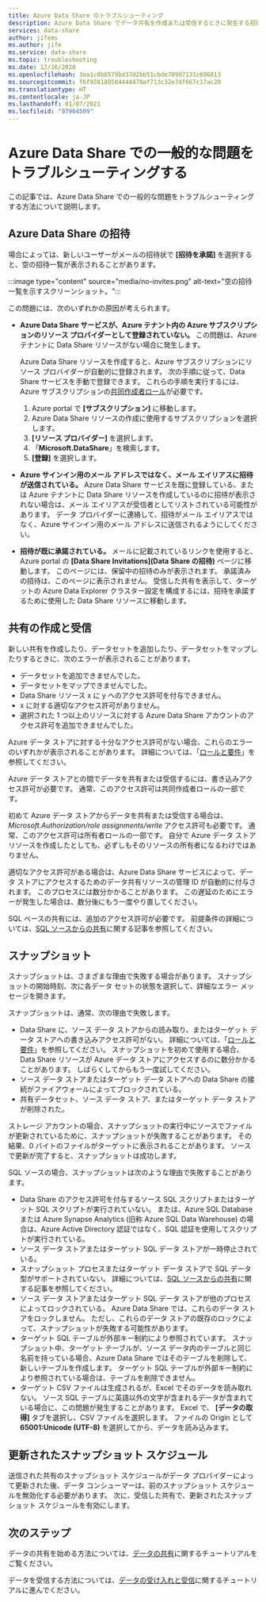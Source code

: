 ```yaml
---
title: Azure Data Share のトラブルシューティング
description: Azure Data Share でデータ共有を作成または受信するときに発生する招待の問題やエラーをトラブルシューティングする方法について説明します。
services: data-share
author: jifems
ms.author: jife
ms.service: data-share
ms.topic: troubleshooting
ms.date: 12/16/2020
ms.openlocfilehash: 3aa1c0b8579bd37d2bb51cbde70997131c696813
ms.sourcegitcommit: f6f928180504444470af713c32e7df667c17ac20
ms.translationtype: HT
ms.contentlocale: ja-JP
ms.lasthandoff: 01/07/2021
ms.locfileid: "97964509"
---
```

# <a name="troubleshoot-common-problems-in-azure-data-share"></a>Azure Data Share での一般的な問題をトラブルシューティングする 

この記事では、Azure Data Share での一般的な問題をトラブルシューティングする方法について説明します。 

## <a name="azure-data-share-invitations"></a>Azure Data Share の招待 

場合によっては、新しいユーザーがメールの招待状で **[招待を承諾]** を選択すると、空の招待一覧が表示されることがあります。 

:::image type="content" source="media/no-invites.png" alt-text="空の招待一覧を示すスクリーンショット。":::

この問題には、次のいずれかの原因が考えられます。

* **Azure Data Share サービスが、Azure テナント内の Azure サブスクリプションのリソース プロバイダーとして登録されていない。** この問題は、Azure テナントに Data Share リソースがない場合に発生します。 

    Azure Data Share リソースを作成すると、Azure サブスクリプションにリソース プロバイダーが自動的に登録されます。 次の手順に従って、Data Share サービスを手動で登録できます。 これらの手順を実行するには、Azure サブスクリプションの[共同作成者ロール](../role-based-access-control/built-in-roles.md#contributor)が必要です。 

    1. Azure portal で **[サブスクリプション]** に移動します。
    1. Azure Data Share リソースの作成に使用するサブスクリプションを選択します。
    1. **[リソース プロバイダー]** を選択します。
    1. 「**Microsoft.DataShare**」を検索します。
    1. **[登録]** を選択します。

* **Azure サインイン用のメール アドレスではなく、メール エイリアスに招待が送信されている。** Azure Data Share サービスを既に登録している、または Azure テナントに Data Share リソースを作成しているのに招待が表示されない場合は、メール エイリアスが受信者としてリストされている可能性があります。 データ プロバイダーに連絡して、招待がメール エイリアスではなく、Azure サインイン用のメール アドレスに送信されるようにしてください。

* **招待が既に承諾されている。** メールに記載されているリンクを使用すると、Azure portal の **[Data Share Invitations]\(Data Share の招待\)** ページに移動します。 このページには、保留中の招待のみが表示されます。 承諾済みの招待は、このページに表示されません。 受信した共有を表示して、ターゲットの Azure Data Explorer クラスター設定を構成するには、招待を承諾するために使用した Data Share リソースに移動します。

## <a name="creating-and-receiving-shares"></a>共有の作成と受信

新しい共有を作成したり、データセットを追加したり、データセットをマップしたりするときに、次のエラーが表示されることがあります。

* データセットを追加できませんでした。
* データセットをマップできませんでした。
* Data Share リソース x に y へのアクセス許可を付与できません。
* x に対する適切なアクセス許可がありません。
* 選択された 1 つ以上のリソースに対する Azure Data Share アカウントのアクセス許可を追加できませんでした。

Azure データ ストアに対する十分なアクセス許可がない場合、これらのエラーのいずれかが表示されることがあります。 詳細については、「[ロールと要件](concepts-roles-permissions.md)」を参照してください。 

Azure データ ストアとの間でデータを共有または受信するには、書き込みアクセス許可が必要です。 通常、このアクセス許可は共同作成者ロールの一部です。 

初めて Azure データ ストアからデータを共有または受信する場合は、*Microsoft.Authorization/role assignments/write* アクセス許可も必要です。 通常、このアクセス許可は所有者ロールの一部です。 自分で Azure データ ストア リソースを作成したとしても、必ずしもそのリソースの所有者になるわけではありません。 

適切なアクセス許可がある場合は、Azure Data Share サービスによって、データ ストアにアクセスするためのデータ共有リソースの管理 ID が自動的に付与されます。 このプロセスには数分かかることがあります。 この遅延のためにエラーが発生した場合は、数分後にもう一度やり直してください。

SQL ベースの共有には、追加のアクセス許可が必要です。 前提条件の詳細については、[SQL ソースからの共有](how-to-share-from-sql.md)に関する記事を参照してください。

## <a name="snapshots"></a>スナップショット
スナップショットは、さまざまな理由で失敗する場合があります。 スナップショットの開始時刻、次に各データ セットの状態を選択して、詳細なエラー メッセージを開きます。 

スナップショットは、通常、次の理由で失敗します。

* Data Share に、ソース データ ストアからの読み取り、またはターゲット データ ストアへの書き込みアクセス許可がない。 詳細については、「[ロールと要件](concepts-roles-permissions.md)」を参照してください。 スナップショットを初めて使用する場合、Data Share リソースが Azure データ ストアにアクセスするのに数分かかることがあります。 しばらくしてからもう一度試してください。
* ソース データ ストアまたはターゲット データ ストアへの Data Share の接続がファイアウォールによってブロックされている。
* 共有データセット、ソース データ ストア、またはターゲット データ ストアが削除された。

ストレージ アカウントの場合、スナップショットの実行中にソースでファイルが更新されているために、スナップショットが失敗することがあります。 その結果、0 バイトのファイルがターゲットに表示されることがあります。 ソースで更新が完了すると、スナップショットは成功します。

SQL ソースの場合、スナップショットは次のような理由で失敗することがあります。

* Data Share のアクセス許可を付与するソース SQL スクリプトまたはターゲット SQL スクリプトが実行されていない。 または、Azure SQL Database または Azure Synapse Analytics (旧称 Azure SQL Data Warehouse) の場合は、Azure Active Directory 認証ではなく、SQL 認証を使用してスクリプトが実行されている。  
* ソース データ ストアまたはターゲット SQL データ ストアが一時停止されている。
* スナップショット プロセスまたはターゲット データ ストアで SQL データ型がサポートされていない。 詳細については、[SQL ソースからの共有](how-to-share-from-sql.md#supported-data-types)に関する記事を参照してください。
* ソース データ ストアまたはターゲット SQL データ ストアが他のプロセスによってロックされている。 Azure Data Share では、これらのデータ ストアをロックしません。 ただし、これらのデータ ストアの既存のロックによって、スナップショットが失敗する可能性があります。
* ターゲット SQL テーブルが外部キー制約により参照されています。 スナップショット中、ターゲット テーブルが、ソース データ内のテーブルと同じ名前を持っている場合、Azure Data Share ではそのテーブルを削除して、新しいテーブルを作成します。 ターゲット SQL テーブルが外部キー制約により参照されている場合は、テーブルを削除できません。
* ターゲット CSV ファイルは生成されるが、Excel でそのデータを読み取れない。 ソース SQL テーブルに英語以外の文字が含まれるデータが含まれている場合に、この問題が発生することがあります。 Excel で、 **[データの取得]** タブを選択し、CSV ファイルを選択します。 ファイルの Origin として **65001:Unicode (UTF-8)** を選択してから、データを読み込みます。

## <a name="updated-snapshot-schedules"></a>更新されたスナップショット スケジュール
送信された共有のスナップショット スケジュールがデータ プロバイダーによって更新された後、データ コンシューマーは、前のスナップショット スケジュールを無効化する必要があります。 次に、受信した共有で、更新されたスナップショット スケジュールを有効にします。 

## <a name="next-steps"></a>次のステップ

データの共有を始める方法については、[データの共有](share-your-data.md)に関するチュートリアルをご覧ください。 

データを受信する方法については、[データの受け入れと受信](subscribe-to-data-share.md)に関するチュートリアルに進んでください。